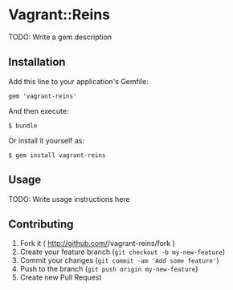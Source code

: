 # Vagrant::Reins

TODO: Write a gem description

## Installation

Add this line to your application's Gemfile:

    gem 'vagrant-reins'

And then execute:

    $ bundle

Or install it yourself as:

    $ gem install vagrant-reins

## Usage

TODO: Write usage instructions here

## Contributing

1. Fork it ( http://github.com/<my-github-username>/vagrant-reins/fork )
2. Create your feature branch (`git checkout -b my-new-feature`)
3. Commit your changes (`git commit -am 'Add some feature'`)
4. Push to the branch (`git push origin my-new-feature`)
5. Create new Pull Request
